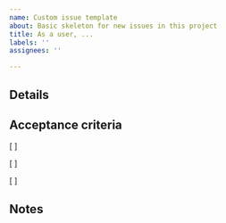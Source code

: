 ```yaml
---
name: Custom issue template
about: Basic skeleton for new issues in this project
title: As a user, ...
labels: ''
assignees: ''

---
```


## Details

## Acceptance criteria
[ ]

[ ]

[ ]

## Notes

